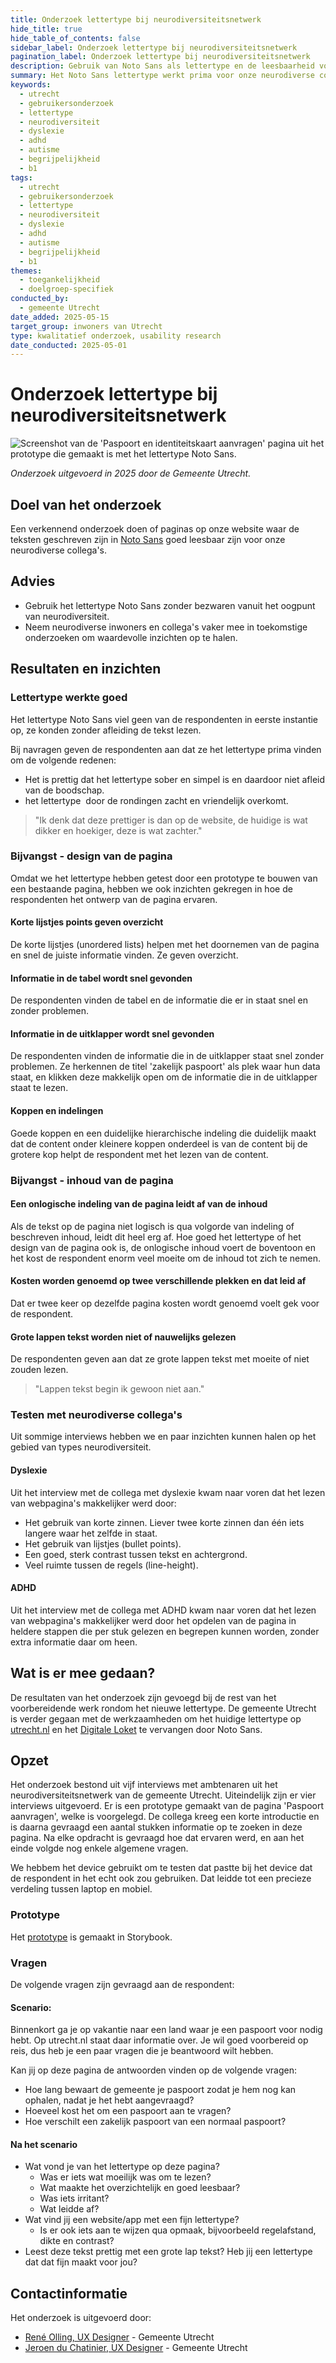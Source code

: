 ```yaml
---
title: Onderzoek lettertype bij neurodiversiteitsnetwerk
hide_title: true
hide_table_of_contents: false
sidebar_label: Onderzoek lettertype bij neurodiversiteitsnetwerk
pagination_label: Onderzoek lettertype bij neurodiversiteitsnetwerk
description: Gebruik van Noto Sans als lettertype en de leesbaarheid voor neurodiverse collega’s.
summary: Het Noto Sans lettertype werkt prima voor onze neurodiverse collega's.
keywords:
  - utrecht
  - gebruikersonderzoek
  - lettertype
  - neurodiversiteit
  - dyslexie
  - adhd
  - autisme
  - begrijpelijkheid
  - b1
tags:
  - utrecht
  - gebruikersonderzoek
  - lettertype
  - neurodiversiteit
  - dyslexie
  - adhd
  - autisme
  - begrijpelijkheid
  - b1
themes:
  - toegankelijkheid
  - doelgroep-specifiek
conducted_by:
  - gemeente Utrecht
date_added: 2025-05-15
target_group: inwoners van Utrecht
type: kwalitatief onderzoek, usability research
date_conducted: 2025-05-01
---
```


# Onderzoek lettertype bij neurodiversiteitsnetwerk

![Screenshot van de 'Paspoort en identiteitskaart aanvragen' pagina uit het prototype die gemaakt is met het lettertype Noto Sans.](https://raw.githubusercontent.com/nl-design-system/gebruikersonderzoeken/assets/utrecht-lettertype__prototype.png)

_Onderzoek uitgevoerd in 2025 door de Gemeente Utrecht._

## Doel van het onderzoek

Een verkennend onderzoek doen of paginas op onze website waar de teksten geschreven zijn in [Noto Sans](https://fonts.google.com/noto/specimen/Noto+Sans) goed leesbaar zijn voor onze neurodiverse collega's.

## Advies

- Gebruik het lettertype Noto Sans zonder bezwaren vanuit het oogpunt van neurodiversiteit.
- Neem neurodiverse inwoners en collega's vaker mee in toekomstige onderzoeken om waardevolle inzichten op te halen.

## Resultaten en inzichten

### Lettertype werkte goed

Het lettertype Noto Sans viel geen van de respondenten in eerste instantie op, ze konden zonder afleiding de tekst lezen.

Bij navragen geven de respondenten aan dat ze het lettertype prima vinden om de volgende redenen:

- Het is prettig dat het lettertype sober en simpel is en daardoor niet afleid van de boodschap.
- het lettertype  door de rondingen zacht en vriendelijk overkomt.

> "Ik denk dat deze prettiger is dan op de website, de huidige is wat dikker en hoekiger, deze is wat zachter."

### Bijvangst - design van de pagina

Omdat we het lettertype hebben getest door een prototype te bouwen van een bestaande pagina, hebben we ook inzichten gekregen in hoe de respondenten het ontwerp van de pagina ervaren.

#### Korte lijstjes points geven overzicht

De korte lijstjes (unordered lists) helpen met het doornemen van de pagina en snel de juiste informatie vinden. Ze geven overzicht.

#### Informatie in de tabel wordt snel gevonden

De respondenten vinden de tabel en de informatie die er in staat snel en zonder problemen.

#### Informatie in de uitklapper wordt snel gevonden

De respondenten vinden de informatie die in de uitklapper staat snel zonder problemen. Ze herkennen de titel 'zakelijk paspoort' als plek waar hun data staat, en klikken deze makkelijk open om de informatie die in de uitklapper staat te lezen.

#### Koppen en indelingen

Goede koppen en een duidelijke hierarchische indeling die duidelijk maakt dat de content onder kleinere koppen onderdeel is van de content bij de grotere kop helpt de respondent met het lezen van de content.

### Bijvangst - inhoud van de pagina

#### Een onlogische indeling van de pagina leidt af van de inhoud

Als de tekst op de pagina niet logisch is qua volgorde van indeling of beschreven inhoud, leidt dit heel erg af. Hoe goed het lettertype of het design van de pagina ook is, de onlogische inhoud voert de boventoon en het kost de respondent enorm veel moeite om de inhoud tot zich te nemen.

#### Kosten worden genoemd op twee verschillende plekken en dat leid af

Dat er twee keer op dezelfde pagina kosten wordt genoemd voelt gek voor de respondent.

#### Grote lappen tekst worden niet of nauwelijks gelezen

De respondenten geven aan dat ze grote lappen tekst met moeite of niet zouden lezen.

> "Lappen tekst begin ik gewoon niet aan."

### Testen met neurodiverse collega's

Uit sommige interviews hebben we en paar inzichten kunnen halen op het gebied van types neurodiversiteit.

#### Dyslexie

Uit het interview met de collega met dyslexie kwam naar voren dat het lezen van webpagina's makkelijker werd door:

- Het gebruik van korte zinnen. Liever twee korte zinnen dan één iets langere waar het zelfde in staat.
- Het gebruik van lijstjes (bullet points).
- Een goed, sterk contrast tussen tekst en achtergrond.
- Veel ruimte tussen de regels (line-height).

#### ADHD

Uit het interview met de collega met ADHD kwam naar voren dat het lezen van webpagina's makkelijker werd door het opdelen van de pagina in heldere stappen die per stuk gelezen en begrepen kunnen worden, zonder extra informatie daar om heen.

## Wat is er mee gedaan?

De resultaten van het onderzoek zijn gevoegd bij de rest van het voorbereidende werk rondom het nieuwe lettertype. De gemeente Utrecht is verder gegaan met de werkzaamheden om het huidige lettertype op [utrecht.nl](https://www.utrecht.nl/) en het [Digitale Loket](https://loket.digitaal.utrecht.nl/nl) te vervangen door Noto Sans.

## Opzet

Het onderzoek bestond uit vijf interviews met ambtenaren uit het neurodiversiteitsnetwerk van de gemeente Utrecht. Uiteindelijk zijn er vier interviews uitgevoerd. Er is een prototype gemaakt van de pagina 'Paspoort aanvragen', welke is voorgelegd. De collega kreeg een korte introductie en is daarna gevraagd een aantal stukken informatie op te zoeken in deze pagina. Na elke opdracht is gevraagd hoe dat ervaren werd, en aan het einde volgde nog enkele algemene vragen.

We hebbem het device gebruikt om te testen dat pastte bij het device dat de respondent in het echt ook zou gebruiken. Dat leidde tot een precieze verdeling tussen laptop en mobiel.

### Prototype

Het [prototype](https://nl-design-system.github.io/utrecht/storybook-react/iframe.html?globals=&id=paspoort-font--one&viewMode=story) is gemaakt in Storybook.

### Vragen

De volgende vragen zijn gevraagd aan de respondent:

#### Scenario:

Binnenkort ga je op vakantie naar een land waar je een paspoort voor nodig hebt. Op utrecht.nl staat daar informatie over. Je wil goed voorbereid op reis, dus heb je een paar vragen die je beantwoord wilt hebben.

Kan jij op deze pagina de antwoorden vinden op de volgende vragen:

- Hoe lang bewaart de gemeente je paspoort zodat je hem nog kan ophalen, nadat je het hebt aangevraagd?
- Hoeveel kost het om een paspoort aan te vragen?
- Hoe verschilt een zakelijk paspoort van een normaal paspoort?

#### Na het scenario

- Wat vond je van het lettertype op deze pagina?
  - Was er iets wat moeilijk was om te lezen?
  - Wat maakte het overzichtelijk en goed leesbaar?
  - Was iets irritant?
  - Wat leidde af?
- Wat vind jij een website/app met een fijn lettertype?
  - Is er ook iets aan te wijzen qua opmaak, bijvoorbeeld regelafstand, dikte en contrast?
- Leest deze tekst prettig met een grote lap tekst? Heb jij een lettertype dat dat fijn maakt voor jou?

## Contactinformatie

Het onderzoek is uitgevoerd door:

- [René Olling, UX Designer](mailto:r.olling@utrecht.nl) - Gemeente Utrecht
- [Jeroen du Chatinier, UX Designer](mailto:j.du.chatinier@utrecht.nl) - Gemeente Utrecht
